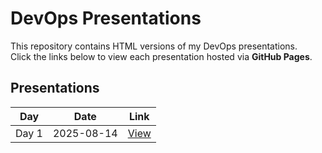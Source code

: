 # DevOps Presentations

This repository contains HTML versions of my DevOps presentations.  
Click the links below to view each presentation hosted via **GitHub Pages**.

## Presentations

| Day  | Date       | Link |
|------|------------|------|
| Day 1 | 2025-08-14 | [View](https://pavanyn2002.github.io/presentationS/Devops_ppt/Day1_presentation.html)
